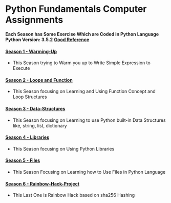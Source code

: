 # Python Fundamentals Computer Assignments
**Each Season has Some Exercise Which are Coded in Python Language**
**Python Version: 3.5.2**
**[Good Reference](http://devdocs.io/python~3.5/)**
#### [Season 1 - Warming-Up](https://github.com/ehsanyousefzadehasl/python-fundamentals/tree/master/Season%201)
- This Season trying to Warm you up to Write Simple Expression to Execute

#### [Season 2 - Loops and Function](https://github.com/ehsanyousefzadehasl/python-fundamentals/tree/master/Season%202)
- This Season focusing on Learning and Using Function Concept and Loop Structures

#### [Season 3 - Data-Structures](https://github.com/ehsanyousefzadehasl/python-fundamentals/tree/master/Season%203)
- This Season focusing on Learning to use Python built-in Data Structures like, string, list, dictionary

#### [Season 4 - Libraries](https://github.com/ehsanyousefzadehasl/python-fundamentals/tree/master/Season%204)
- This Season focusing on Using Python Libraries

#### [Season 5 - Files](https://github.com/ehsanyousefzadehasl/python-fundamentals/tree/master/Season%205)
- This Season Focusing on Learning how to Use Files in Python Language

#### [Season 6 - Rainbow-Hack-Project](https://github.com/ehsanyousefzadehasl/python-fundamentals/tree/master/Season%206)
- This Last One is Rainbow Hack based on sha256 Hashing

